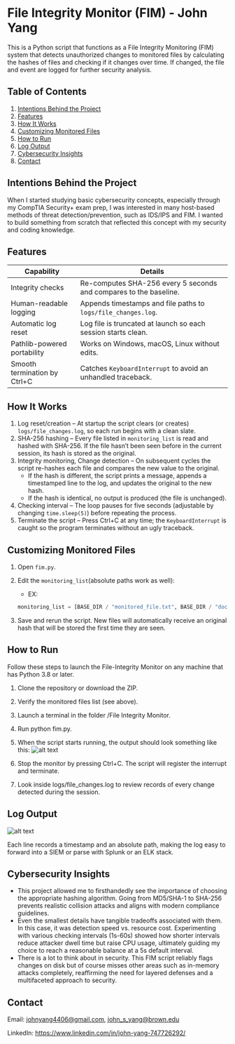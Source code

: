 # File Integrity Monitor (FIM) - John Yang

This is a Python script that functions as a File Integrity Monitoring (FIM) system that detects unauthorized changes to monitored files by calculating the hashes of files and checking if it changes over time. If changed, the file and event are logged for further security analysis.

## Table of Contents

1. [Intentions Behind the Project](#intentions-behind-the-project)
2. [Features](#features)
3. [How It Works](#how-it-works)
4. [Customizing Monitored Files](#customizing-monitored-files)
5. [How to Run](#how-to-run)
6. [Log Output](#log-output)
7. [Cybersecurity Insights](#cybersecurity-insights)
8. [Contact](#contact)

## Intentions Behind the Project

When I started studying basic cybersecurity concepts, especially through my CompTIA Security+ exam prep, I was interested in many host-based methods of threat detection/prevention, such as IDS/IPS and FIM. I wanted to build something from scratch that reflected this concept with my security and coding knowledge.

## Features

| Capability | Details |
|------------|---------|
| Integrity checks | Re-computes SHA-256 every 5 seconds and compares to the baseline. |
| Human-readable logging | Appends timestamps and file paths to `logs/file_changes.log`. |
| Automatic log reset | Log file is truncated at launch so each session starts clean. |
| Pathlib-powered portability | Works on Windows, macOS, Linux without edits. |
| Smooth termination by Ctrl+C | Catches `KeyboardInterrupt` to avoid an unhandled traceback. |

## How It Works

1. Log reset/creation – At startup the script clears (or creates) `logs/file_changes.log`, so each run begins with a clean slate.  
2. SHA-256 hashing – Every file listed in `monitoring_list` is read and hashed with SHA-256. If the file hasn’t been seen before in the current session, its hash is stored as the original.  
3. Integrity monitoring, Change detection – On subsequent cycles the script re-hashes each file and compares the new value to the original.  
   * If the hash is different, the script prints a message, appends a timestamped line to the log, and updates the original to the new hash.  
   * If the hash is identical, no output is produced (the file is unchanged).  
4. Checking interval – The loop pauses for five seconds (adjustable by changing `time.sleep(5)`) before repeating the process.  
5. Terminate the script – Press Ctrl+C at any time; the `KeyboardInterrupt` is caught so the program terminates without an ugly traceback.

## Customizing Monitored Files

1. Open `fim.py`.
2. Edit the `monitoring_list`(absolute paths work as well):
    * EX:

    ```python
   monitoring_list = [BASE_DIR / "monitored_file.txt", BASE_DIR / "docs" / "Example1.txt", Path("/var/www/html/index.php")]
   ```

3. Save and rerun the script. New files will automatically receive an original hash that will be stored the first time they are seen.

## How to Run

Follow these steps to launch the File-Integrity Monitor on any machine that has Python 3.8 or later.

1. Clone the repository or download the ZIP.

2. Verify the monitored files list (see above).

3. Launch a terminal in the folder /File Integrity Monitor.

4. Run python fim.py.

5. When the script starts running, the output should look something like this: ![alt text](FIM1.jpg)

6. Stop the monitor by pressing Ctrl+C. The script will register the interrupt and terminate.

7. Look inside logs/file_changes.log to review records of every change detected during the session.

## Log Output

![alt text](FIM2.jpg)

Each line records a timestamp and an absolute path, making the log easy to forward into a SIEM or parse with Splunk or an ELK stack.

## Cybersecurity Insights

* This project allowed me to firsthandedly see the importance of choosing the appropriate hashing algorithm. Going from MD5/SHA-1 to SHA-256 prevents realistic collision attacks and aligns with modern compliance guidelines.
* Even the smallest details have tangible tradeoffs associated with them. In this case, it was detection speed vs. resource cost. Experimenting with various checking intervals (1s-60s) showed how shorter intervals reduce attacker dwell time but raise CPU usage, ultimately guiding my choice to reach a reasonable balance at a 5s default interval.
* There is a lot to think about in security. This FIM script reliably flags changes on disk but of course misses other areas such as in-memory attacks completely, reaffirming the need for layered defenses and a multifaceted approach to security.

## Contact

Email: <johnyang4406@gmail.com>, <john_s_yang@brown.edu>

LinkedIn: <https://www.linkedin.com/in/john-yang-747726292/>



